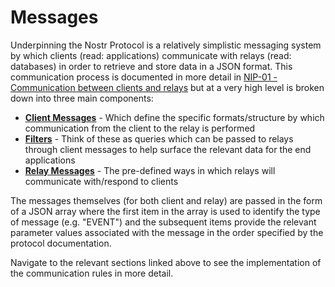 # Messages

Underpinning the Nostr Protocol is a relatively simplistic messaging system by which clients (read: applications) communicate with relays (read: databases) in order to retrieve and store data in a JSON format. This communication process is documented in more detail in [NIP-01 - Communication between clients and relays](https://github.com/nostr-protocol/nips/blob/master/01.md#communication-between-clients-and-relays) but at a very high level is broken down into three main components:

* [__Client Messages__](05_01-client-message.md) - Which define the specific formats/structure by which communication from the client to the relay is performed
* [__Filters__](05_01_01-filter.md) - Think of these as queries which can be passed to relays through client messages to help surface the relevant data for the end applications
* [__Relay Messages__](05_02-relay-message.md) - The pre-defined ways in which relays will communicate with/respond to clients

The messages themselves (for both client and relay) are passed in the form of a JSON array where the first item in the array is used to identify the type of message (e.g. "EVENT") and the subsequent items provide the relevant parameter values associated with the message in the order specified by the protocol documentation.  

Navigate to the relevant sections linked above to see the implementation of the communication rules in more detail.